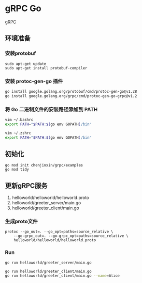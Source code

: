 # gRPC Go
[gRPC](https://grpc.io/docs/languages/go/quickstart/)

## 环境准备
### 安装protobuf
```shell
sudo apt-get update
sudo apt-get install protobuf-compiler
```

### 安装 protoc-gen-go 插件
```bash
go install google.golang.org/protobuf/cmd/protoc-gen-go@v1.28
go install google.golang.org/grpc/cmd/protoc-gen-go-grpc@v1.2
```

### 将 Go 二进制文件的安装路径添加到 PATH
```bash
vim ~/.bashrc
export PATH="$PATH:$(go env GOPATH)/bin"
```
```zsh
vim ~/.zshrc
export PATH="$PATH:$(go env GOPATH)/bin"
```

## 初始化
```shell
go mod init chenjinxin/grpc/examples
go mod tidy
```

## 更新gRPC服务
1. helloworld/helloworld/helloworld.proto
2. helloworld/greeter_server/main.go
3. helloworld/greeter_client/main.go

### 生成proto文件
```shell
protoc --go_out=. --go_opt=paths=source_relative \
    --go-grpc_out=. --go-grpc_opt=paths=source_relative \
    helloworld/helloworld/helloworld.proto
```

### Run
```bash
go run helloworld/greeter_server/main.go
```
```bash
go run helloworld/greeter_client/main.go
go run helloworld/greeter_client/main.go --name=Alice
```